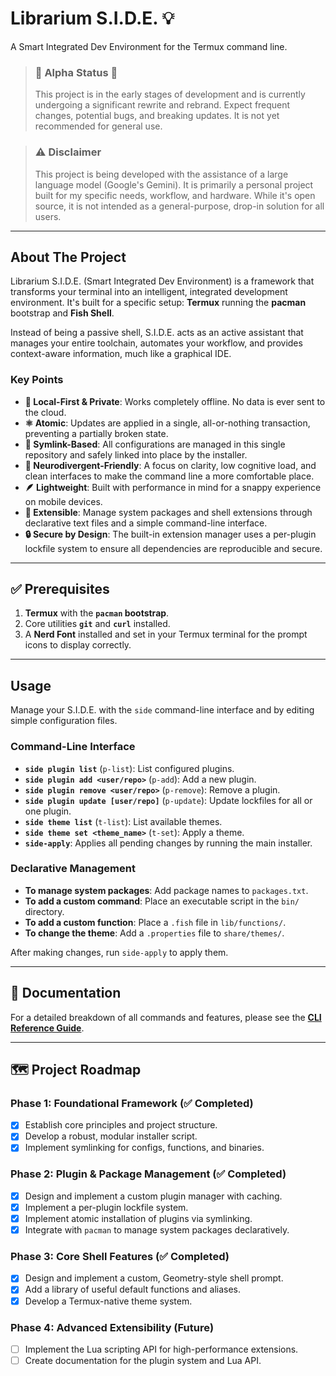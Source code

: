 # Librarium S.I.D.E. 💡

A Smart Integrated Dev Environment for the Termux command line.

> ### 🚧 Alpha Status 🚧
> This project is in the early stages of development and is currently undergoing a significant rewrite and rebrand. Expect frequent changes, potential bugs, and breaking updates. It is not yet recommended for general use.

> ### ⚠️ Disclaimer
> This project is being developed with the assistance of a large language model (Google's Gemini). It is primarily a personal project built for my specific needs, workflow, and hardware. While it's open source, it is not intended as a general-purpose, drop-in solution for all users.

***

## About The Project

Librarium S.I.D.E. (Smart Integrated Dev Environment) is a framework that transforms your terminal into an intelligent, integrated development environment. It's built for a specific setup: **Termux** running the **pacman** bootstrap and **Fish Shell**.

Instead of being a passive shell, S.I.D.E. acts as an active assistant that manages your entire toolchain, automates your workflow, and provides context-aware information, much like a graphical IDE.

### Key Points

* **🎯 Local-First & Private**: Works completely offline. No data is ever sent to the cloud.
* **⚛️ Atomic**: Updates are applied in a single, all-or-nothing transaction, preventing a partially broken state.
* **🔗 Symlink-Based**: All configurations are managed in this single repository and safely linked into place by the installer.
* **🧠 Neurodivergent-Friendly**: A focus on clarity, low cognitive load, and clean interfaces to make the command line a more comfortable place.
* **🪶 Lightweight**: Built with performance in mind for a snappy experience on mobile devices.
* **🧩 Extensible**: Manage system packages and shell extensions through declarative text files and a simple command-line interface.
* **🔒 Secure by Design**: The built-in extension manager uses a per-plugin lockfile system to ensure all dependencies are reproducible and secure.

***

## ✅ Prerequisites

1.  **Termux** with the **`pacman` bootstrap**.
2.  Core utilities **`git`** and **`curl`** installed.
3.  A **Nerd Font** installed and set in your Termux terminal for the prompt icons to display correctly.

***

## Usage

Manage your S.I.D.E. with the `side` command-line interface and by editing simple configuration files.

### Command-Line Interface
* **`side plugin list`** (`p-list`): List configured plugins.
* **`side plugin add <user/repo>`** (`p-add`): Add a new plugin.
* **`side plugin remove <user/repo>`** (`p-remove`): Remove a plugin.
* **`side plugin update [user/repo]`** (`p-update`): Update lockfiles for all or one plugin.
* **`side theme list`** (`t-list`): List available themes.
* **`side theme set <theme_name>`** (`t-set`): Apply a theme.
* **`side-apply`**: Applies all pending changes by running the main installer.

### Declarative Management
* **To manage system packages**: Add package names to `packages.txt`.
* **To add a custom command**: Place an executable script in the `bin/` directory.
* **To add a custom function**: Place a `.fish` file in `lib/functions/`.
* **To change the theme**: Add a `.properties` file to `share/themes/`.

After making changes, run `side-apply` to apply them.

***

## 📖 Documentation

For a detailed breakdown of all commands and features, please see the **[CLI Reference Guide](./docs/cli_reference.md)**.

***

## 🗺️ Project Roadmap

### Phase 1: Foundational Framework (✅ Completed)
- [x] Establish core principles and project structure.
- [x] Develop a robust, modular installer script.
- [x] Implement symlinking for configs, functions, and binaries.

### Phase 2: Plugin & Package Management (✅ Completed)
- [x] Design and implement a custom plugin manager with caching.
- [x] Implement a per-plugin lockfile system.
- [x] Implement atomic installation of plugins via symlinking.
- [x] Integrate with `pacman` to manage system packages declaratively.

### Phase 3: Core Shell Features (✅ Completed)
- [x] Design and implement a custom, Geometry-style shell prompt.
- [x] Add a library of useful default functions and aliases.
- [x] Develop a Termux-native theme system.

### Phase 4: Advanced Extensibility (Future)
- [ ] Implement the Lua scripting API for high-performance extensions.
- [ ] Create documentation for the plugin system and Lua API.
